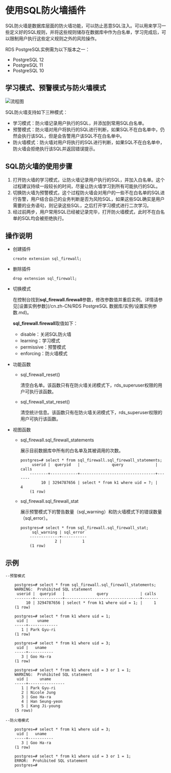 # 使用SQL防火墙插件

SQL防火墙是数据库层面的防火墙功能，可以防止恶意SQL注入。可以用来学习一些定义好的SQL规则，并将这些规则储存在数据库中作为白名单，学习完成后，可以限制用户执行这些定义规则之外的风险操作。

RDS PostgreSQL实例需为以下版本之一：

-   PostgreSQL 12
-   PostgreSQL 11
-   PostgreSQL 10

## 学习模式、预警模式与防火墙模式

![流程图](https://static-aliyun-doc.oss-cn-hangzhou.aliyuncs.com/assets/img/zh-CN/5919259951/p162105.png)

SQL防火墙支持如下三种模式：

-   学习模式：防火墙记录用户执行的SQL，并添加到常用SQL白名单。
-   预警模式：防火墙对用户将执行的SQL进行判断，如果SQL不在白名单中，仍然会执行该SQL，但是会告警用户该SQL不在白名单中。
-   防火墙模式：防火墙对用户将执行的SQL进行判断，如果SQL不在白名单中，防火墙会拒绝执行该SQL并返回错误提示。

## SQL防火墙的使用步骤

1.  打开防火墙的学习模式，让防火墙记录用户执行的SQL，并加入白名单。这个过程建议持续一段较长的时间，尽量让防火墙学习到所有可能执行的SQL。
2.  切换防火墙为预警模式，这个过程防火墙会对用户的一些不在白名单的SQL进行告警，用户结合自己的业务判断是否为风险SQL，如果这些SQL确实是用户需要的业务语句，则记录这些SQL，之后打开学习模式进行二次学习。
3.  经过前两步，用户常用SQL已经被记录完毕，打开防火墙模式，此时不在白名单的SQL均会被拒绝执行。

## 操作说明

-   创建插件

    ```
    create extension sql_firewall;
    ```

-   删除插件

    ```
    drop extension sql_firewall;
    ```

-   切换模式

    在控制台找到**sql\_firewall.firewall**参数，修改参数值并重启实例。详情请参见[设置实例参数](/cn.zh-CN/RDS PostgreSQL 数据库/实例/设置实例参数.md)。

    **sql\_firewall.firewall**取值如下：

    -   disable：关闭SQL防火墙
    -   learning：学习模式
    -   permissive：预警模式
    -   enforcing：防火墙模式
-   功能函数
    -   sql\_firewall\_reset\(\)

        清空白名单。该函数只有在防火墙关闭模式下，rds\_superuser权限的用户可执行该函数。

    -   sql\_firewall\_stat\_reset\(\)

        清空统计信息。该函数只有在防火墙关闭模式下，rds\_superuser权限的用户可执行该函数。

-   视图函数
    -   sql\_firewall.sql\_firewall\_statements

        展示目前数据库中所有的白名单及其被调用的次数。

        ```
        postgres=# select * from sql_firewall.sql_firewall_statements;
             userid |  queryid   |              query              | calls
            --------+------------+---------------------------------+-------
                 10 | 3294787656 | select * from k1 where uid = ?; |     4
            (1 row)
        ```

    -   sql\_firewall.sql\_firewall\_stat

        展示预警模式下的警告数量（sql\_warning）和防火墙模式下的错误数量（sql\_error）。

        ```
        postgres=# select * from sql_firewall.sql_firewall_stat;
             sql_warning | sql_error
            -------------+-----------
                       2 |         1
            (1 row)
        ```


## 示例

```
--预警模式

    postgres=# select * from sql_firewall.sql_firewall_statements;
    WARNING:  Prohibited SQL statement
     userid |  queryid   |              query              | calls
    --------+------------+---------------------------------+-------
         10 | 3294787656 | select * from k1 where uid = 1; |     1
    (1 row)

    postgres=# select * from k1 where uid = 1;
     uid |    uname
    -----+-------------
       1 | Park Gyu-ri
    (1 row)

    postgres=# select * from k1 where uid = 3;
     uid |   uname
    -----+-----------
       3 | Goo Ha-ra
    (1 row)

    postgres=# select * from k1 where uid = 3 or 1 = 1;
    WARNING:  Prohibited SQL statement
     uid |     uname
    -----+----------------
       1 | Park Gyu-ri
       2 | Nicole Jung
       3 | Goo Ha-ra
       4 | Han Seung-yeon
       5 | Kang Ji-young
    (5 rows)

--防火墙模式

    postgres=# select * from k1 where uid = 3;
     uid |   uname
    -----+-----------
       3 | Goo Ha-ra
    (1 row)

    postgres=# select * from k1 where uid = 3 or 1 = 1;
    ERROR:  Prohibited SQL statement
    postgres=#
```

